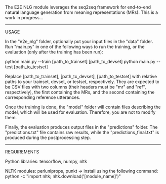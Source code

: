 The E2E NLG module leverages the seq2seq framework for end-to-end natural language generation from meaning representations (MRs). This is a work in progress...

---

USAGE

In the "e2e_nlg" folder, optionally put your input files in the "data" folder. Run "main.py" in one of the following ways to run the training, or the evaluation (only after the training has been run):

python main.py --train [path_to_trainset] [path_to_devset]
python main.py --test [path_to_testset]

Replace [path_to_trainset], [path_to_devset], [path_to_testset] with relative paths to your trainset, devset, or testset, respectively. They are expected to be CSV files with two columns (their headers must be "mr" and "ref", respectively), the first containing the MRs, and the second containing the corresponding reference utterances.

Once the training is done, the "model" folder will contain files describing the model, which will be used for evaluation. Therefore, you are not to modify them.

Finally, the evaluation produces output files in the "predictions" folder. The "predictions.txt" file contains raw results, while the "predictions_final.txt" is produced during the postprocessing step.

---

REQUIREMENTS

Python libraries: tensorflow, numpy, nltk

NLTK modules: perluniprops, punkt
  -> install using the following command: python -c "import nltk; nltk.download('[module_name]')"

